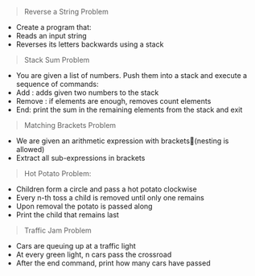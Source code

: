 > Reverse a String Problem

- Create a program that:
- Reads an input string
- Reverses its letters backwards using a stack

> Stack Sum Problem

- You are given a list of numbers. Push them into a stack and execute a sequence of commands:
- Add <n1> <n2>: adds given two numbers to the stack
- Remove <count>: if elements are enough, removes count elements
- End: print the sum in the remaining elements from the stack and exit

> Matching Brackets Problem

- We are given an arithmetic expression with brackets(nesting is allowed)
- Extract all sub-expressions in brackets

> Hot Potato Problem:

- Children form a circle and pass a hot potato clockwise
- Every n-th toss a child is removed until only one remains
- Upon removal the potato is passed along
- Print the child that remains last

> Traffic Jam Problem

- Cars are queuing up at a traffic light
- At every green light, n cars pass the crossroad
- After the end command, print how many cars have passed





